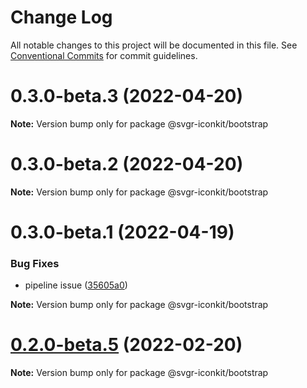 # Change Log

All notable changes to this project will be documented in this file.
See [Conventional Commits](https://conventionalcommits.org) for commit guidelines.

# 0.3.0-beta.3 (2022-04-20)

**Note:** Version bump only for package @svgr-iconkit/bootstrap





# 0.3.0-beta.2 (2022-04-20)

**Note:** Version bump only for package @svgr-iconkit/bootstrap





# 0.3.0-beta.1 (2022-04-19)


### Bug Fixes

* pipeline issue ([35605a0](https://github.com/svgr-iconkit/svgr-iconkit/commit/35605a00d60b4ec4a944048c9e1e32718a448878))







**Note:** Version bump only for package @svgr-iconkit/bootstrap





# [0.2.0-beta.5](https://github.com/svgr-iconkit/svgr-iconkit/compare/v0.2.0-beta.4...v0.2.0-beta.5) (2022-02-20)

**Note:** Version bump only for package @svgr-iconkit/bootstrap
